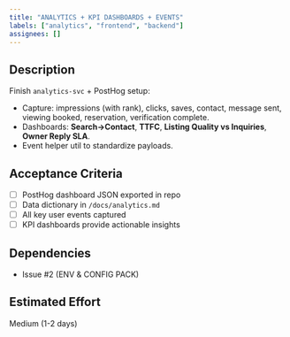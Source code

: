 ```yaml
---
title: "ANALYTICS + KPI DASHBOARDS + EVENTS"
labels: ["analytics", "frontend", "backend"]
assignees: []
---
```


## Description

Finish `analytics-svc` + PostHog setup:

* Capture: impressions (with rank), clicks, saves, contact, message sent, viewing booked, reservation, verification complete.
* Dashboards: **Search→Contact**, **TTFC**, **Listing Quality vs Inquiries**, **Owner Reply SLA**.
* Event helper util to standardize payloads.

## Acceptance Criteria

- [ ] PostHog dashboard JSON exported in repo
- [ ] Data dictionary in `/docs/analytics.md`
- [ ] All key user events captured
- [ ] KPI dashboards provide actionable insights

## Dependencies

- Issue #2 (ENV & CONFIG PACK)

## Estimated Effort
Medium (1-2 days)